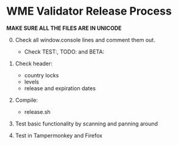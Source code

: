 WME Validator Release Process
=============================

 **MAKE SURE ALL THE FILES ARE IN UNICODE**

 0. Check all window.console lines and comment them out.
    - Check TEST:, TODO: and BETA:

 1. Check header:
    - country locks
    - levels
    - release and expiration dates
 2. Compile:
    - release.sh

 3. Test basic functionality by scanning and panning around

 4. Test in Tampermonkey and Firefox
